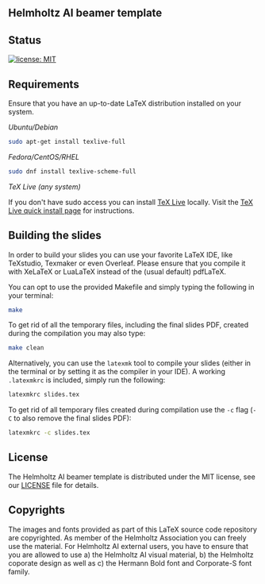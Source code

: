 ## Helmholtz AI beamer template

Status
------

[![license: MIT](https://img.shields.io/badge/License-MIT-blue.svg)](https://opensource.org/licenses/MIT)

Requirements
------------

Ensure that you have an up-to-date LaTeX distribution installed on your system. 

*Ubuntu/Debian*

``` bash
sudo apt-get install texlive-full
```

*Fedora/CentOS/RHEL*

``` bash
sudo dnf install texlive-scheme-full
```

*TeX Live (any system)*

If you don't have sudo access you can install [TeX Live](https://www.tug.org/texlive/) locally.
Visit the [TeX Live quick install page](https://www.tug.org/texlive/quickinstall.html) for instructions.

Building the slides
-------------------

In order to build your slides you can use your favorite LaTeX IDE, like TeXstudio, Texmaker or even Overleaf.
Please ensure that you compile it with XeLaTeX or LuaLaTeX instead of the (usual default) pdfLaTeX.

You can opt to use the provided Makefile and simply typing the following in your terminal:

``` bash
make
```

To get rid of all the temporary files, including the final slides PDF, created during the compilation you may also type:

``` bash
make clean
```

Alternatively, you can use the `latexmk` tool to compile your slides (either in the terminal or by setting it as the compiler in your IDE).
A working `.latexmkrc` is included, simply run the following:

```bash
latexmkrc slides.tex
```

To get rid of all temporary files created during compilation use the `-c` flag (`-C` to also remove the final slides PDF):

```bash
latexmkrc -c slides.tex
```

License
-------

The Helmholtz AI beamer template is distributed under the MIT license, see our [LICENSE](LICENSE) file for details.

Copyrights
----------

The images and fonts provided as part of this LaTeX source code repository are copyrighted. As member of the Helmholtz Association you can freely use the material. For Helmholtz AI external users, you have to ensure that you are allowed to use a) the Helmholtz AI visual material, b) the Helmholtz coporate design as well as c) the Hermann Bold font and Corporate-S font family.

